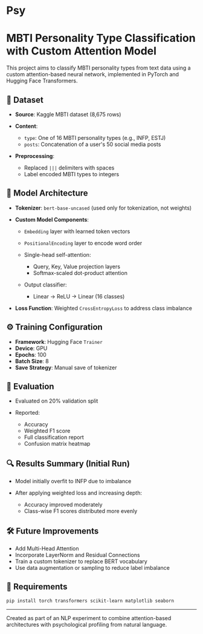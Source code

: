 # Psy
# MBTI Personality Type Classification with Custom Attention Model

This project aims to classify MBTI personality types from text data using a custom attention-based neural network, implemented in PyTorch and Hugging Face Transformers.

## 📂 Dataset

* **Source**: Kaggle MBTI dataset (8,675 rows)
* **Content**:

  * `type`: One of 16 MBTI personality types (e.g., INFP, ESTJ)
  * `posts`: Concatenation of a user's 50 social media posts
* **Preprocessing**:

  * Replaced `|||` delimiters with spaces
  * Label encoded MBTI types to integers

## 🧠 Model Architecture

* **Tokenizer**: `bert-base-uncased` (used only for tokenization, not weights)
* **Custom Model Components**:

  * `Embedding` layer with learned token vectors
  * `PositionalEncoding` layer to encode word order
  * Single-head self-attention:

    * Query, Key, Value projection layers
    * Softmax-scaled dot-product attention
  * Output classifier:

    * Linear → ReLU → Linear (16 classes)
* **Loss Function**: Weighted `CrossEntropyLoss` to address class imbalance

## ⚙️ Training Configuration

* **Framework**: Hugging Face `Trainer`
* **Device**: GPU 
* **Epochs**: 100
* **Batch Size**: 8
* **Save Strategy**: Manual save of tokenizer

## 🧪 Evaluation

* Evaluated on 20% validation split
* Reported:

  * Accuracy
  * Weighted F1 score
  * Full classification report
  * Confusion matrix heatmap

## 🔍 Results Summary (Initial Run)

* Model initially overfit to INFP due to imbalance
* After applying weighted loss and increasing depth:

  * Accuracy improved moderately
  * Class-wise F1 scores distributed more evenly

## 🛠 Future Improvements

* Add Multi-Head Attention
* Incorporate LayerNorm and Residual Connections
* Train a custom tokenizer to replace BERT vocabulary
* Use data augmentation or sampling to reduce label imbalance

## 📌 Requirements

```bash
pip install torch transformers scikit-learn matplotlib seaborn
```

---

Created as part of an NLP experiment to combine attention-based architectures with psychological profiling from natural language.
